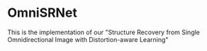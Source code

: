 # OmniSRNet
This is the implementation of our "Structure Recovery from Single Omnidirectional Image with Distortion-aware Learning" 


